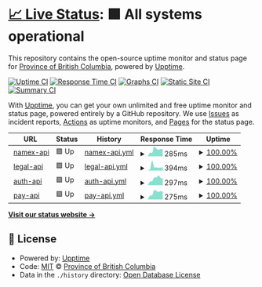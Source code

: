 # [📈 Live Status](https://bcgov.github.io/upptime): <!--live status--> **🟩 All systems operational**

This repository contains the open-source uptime monitor and status page for [Province of British Columbia](https://github.com/bcgov/BC-Policy-Framework-For-GitHub), powered by [Upptime](https://github.com/upptime/upptime).

[![Uptime CI](https://github.com/bcgov/upptime/workflows/Uptime%20CI/badge.svg)](https://github.com/bcgov/upptime/actions?query=workflow%3A%22Uptime+CI%22)
[![Response Time CI](https://github.com/bcgov/upptime/workflows/Response%20Time%20CI/badge.svg)](https://github.com/bcgov/upptime/actions?query=workflow%3A%22Response+Time+CI%22)
[![Graphs CI](https://github.com/bcgov/upptime/workflows/Graphs%20CI/badge.svg)](https://github.com/bcgov/upptime/actions?query=workflow%3A%22Graphs+CI%22)
[![Static Site CI](https://github.com/bcgov/upptime/workflows/Static%20Site%20CI/badge.svg)](https://github.com/bcgov/upptime/actions?query=workflow%3A%22Static+Site+CI%22)
[![Summary CI](https://github.com/bcgov/upptime/workflows/Summary%20CI/badge.svg)](https://github.com/bcgov/upptime/actions?query=workflow%3A%22Summary+CI%22)

With [Upptime](https://upptime.js.org), you can get your own unlimited and free uptime monitor and status page, powered entirely by a GitHub repository. We use [Issues](https://github.com/bcgov/upptime/issues) as incident reports, [Actions](https://github.com/bcgov/upptime/actions) as uptime monitors, and [Pages](https://bcgov.github.io/upptime) for the status page.

<!--start: status pages-->
<!-- This summary is generated by Upptime (https://github.com/upptime/upptime) -->
<!-- Do not edit this manually, your changes will be overwritten -->
<!-- prettier-ignore -->
| URL | Status | History | Response Time | Uptime |
| --- | ------ | ------- | ------------- | ------ |
| <img alt="" src="https://icons.duckduckgo.com/ip3/namex.apps.silver.devops.gov.bc.ca.ico" height="13"> [namex-api](https://namex.apps.silver.devops.gov.bc.ca/api/v1/nr-ops/healthz) | 🟩 Up | [namex-api.yml](https://github.com/bcgov/upptime/commits/HEAD/history/namex-api.yml) | <details><summary><img alt="Response time graph" src="./graphs/namex-api/response-time-week.png" height="20"> 285ms</summary><br><a href="https://bcgov.github.io/upptime/history/namex-api"><img alt="Response time 342" src="https://img.shields.io/endpoint?url=https%3A%2F%2Fraw.githubusercontent.com%2Fbcgov%2Fupptime%2FHEAD%2Fapi%2Fnamex-api%2Fresponse-time.json"></a><br><a href="https://bcgov.github.io/upptime/history/namex-api"><img alt="24-hour response time 309" src="https://img.shields.io/endpoint?url=https%3A%2F%2Fraw.githubusercontent.com%2Fbcgov%2Fupptime%2FHEAD%2Fapi%2Fnamex-api%2Fresponse-time-day.json"></a><br><a href="https://bcgov.github.io/upptime/history/namex-api"><img alt="7-day response time 285" src="https://img.shields.io/endpoint?url=https%3A%2F%2Fraw.githubusercontent.com%2Fbcgov%2Fupptime%2FHEAD%2Fapi%2Fnamex-api%2Fresponse-time-week.json"></a><br><a href="https://bcgov.github.io/upptime/history/namex-api"><img alt="30-day response time 284" src="https://img.shields.io/endpoint?url=https%3A%2F%2Fraw.githubusercontent.com%2Fbcgov%2Fupptime%2FHEAD%2Fapi%2Fnamex-api%2Fresponse-time-month.json"></a><br><a href="https://bcgov.github.io/upptime/history/namex-api"><img alt="1-year response time 342" src="https://img.shields.io/endpoint?url=https%3A%2F%2Fraw.githubusercontent.com%2Fbcgov%2Fupptime%2FHEAD%2Fapi%2Fnamex-api%2Fresponse-time-year.json"></a></details> | <details><summary><a href="https://bcgov.github.io/upptime/history/namex-api">100.00%</a></summary><a href="https://bcgov.github.io/upptime/history/namex-api"><img alt="All-time uptime 86.84%" src="https://img.shields.io/endpoint?url=https%3A%2F%2Fraw.githubusercontent.com%2Fbcgov%2Fupptime%2FHEAD%2Fapi%2Fnamex-api%2Fuptime.json"></a><br><a href="https://bcgov.github.io/upptime/history/namex-api"><img alt="24-hour uptime 100.00%" src="https://img.shields.io/endpoint?url=https%3A%2F%2Fraw.githubusercontent.com%2Fbcgov%2Fupptime%2FHEAD%2Fapi%2Fnamex-api%2Fuptime-day.json"></a><br><a href="https://bcgov.github.io/upptime/history/namex-api"><img alt="7-day uptime 100.00%" src="https://img.shields.io/endpoint?url=https%3A%2F%2Fraw.githubusercontent.com%2Fbcgov%2Fupptime%2FHEAD%2Fapi%2Fnamex-api%2Fuptime-week.json"></a><br><a href="https://bcgov.github.io/upptime/history/namex-api"><img alt="30-day uptime 99.53%" src="https://img.shields.io/endpoint?url=https%3A%2F%2Fraw.githubusercontent.com%2Fbcgov%2Fupptime%2FHEAD%2Fapi%2Fnamex-api%2Fuptime-month.json"></a><br><a href="https://bcgov.github.io/upptime/history/namex-api"><img alt="1-year uptime 86.84%" src="https://img.shields.io/endpoint?url=https%3A%2F%2Fraw.githubusercontent.com%2Fbcgov%2Fupptime%2FHEAD%2Fapi%2Fnamex-api%2Fuptime-year.json"></a></details>
| <img alt="" src="https://icons.duckduckgo.com/ip3/legal-api.apps.silver.devops.gov.bc.ca.ico" height="13"> [legal-api](https://legal-api.apps.silver.devops.gov.bc.ca/ops/healthz) | 🟩 Up | [legal-api.yml](https://github.com/bcgov/upptime/commits/HEAD/history/legal-api.yml) | <details><summary><img alt="Response time graph" src="./graphs/legal-api/response-time-week.png" height="20"> 394ms</summary><br><a href="https://bcgov.github.io/upptime/history/legal-api"><img alt="Response time 356" src="https://img.shields.io/endpoint?url=https%3A%2F%2Fraw.githubusercontent.com%2Fbcgov%2Fupptime%2FHEAD%2Fapi%2Flegal-api%2Fresponse-time.json"></a><br><a href="https://bcgov.github.io/upptime/history/legal-api"><img alt="24-hour response time 312" src="https://img.shields.io/endpoint?url=https%3A%2F%2Fraw.githubusercontent.com%2Fbcgov%2Fupptime%2FHEAD%2Fapi%2Flegal-api%2Fresponse-time-day.json"></a><br><a href="https://bcgov.github.io/upptime/history/legal-api"><img alt="7-day response time 394" src="https://img.shields.io/endpoint?url=https%3A%2F%2Fraw.githubusercontent.com%2Fbcgov%2Fupptime%2FHEAD%2Fapi%2Flegal-api%2Fresponse-time-week.json"></a><br><a href="https://bcgov.github.io/upptime/history/legal-api"><img alt="30-day response time 329" src="https://img.shields.io/endpoint?url=https%3A%2F%2Fraw.githubusercontent.com%2Fbcgov%2Fupptime%2FHEAD%2Fapi%2Flegal-api%2Fresponse-time-month.json"></a><br><a href="https://bcgov.github.io/upptime/history/legal-api"><img alt="1-year response time 356" src="https://img.shields.io/endpoint?url=https%3A%2F%2Fraw.githubusercontent.com%2Fbcgov%2Fupptime%2FHEAD%2Fapi%2Flegal-api%2Fresponse-time-year.json"></a></details> | <details><summary><a href="https://bcgov.github.io/upptime/history/legal-api">100.00%</a></summary><a href="https://bcgov.github.io/upptime/history/legal-api"><img alt="All-time uptime 97.34%" src="https://img.shields.io/endpoint?url=https%3A%2F%2Fraw.githubusercontent.com%2Fbcgov%2Fupptime%2FHEAD%2Fapi%2Flegal-api%2Fuptime.json"></a><br><a href="https://bcgov.github.io/upptime/history/legal-api"><img alt="24-hour uptime 100.00%" src="https://img.shields.io/endpoint?url=https%3A%2F%2Fraw.githubusercontent.com%2Fbcgov%2Fupptime%2FHEAD%2Fapi%2Flegal-api%2Fuptime-day.json"></a><br><a href="https://bcgov.github.io/upptime/history/legal-api"><img alt="7-day uptime 100.00%" src="https://img.shields.io/endpoint?url=https%3A%2F%2Fraw.githubusercontent.com%2Fbcgov%2Fupptime%2FHEAD%2Fapi%2Flegal-api%2Fuptime-week.json"></a><br><a href="https://bcgov.github.io/upptime/history/legal-api"><img alt="30-day uptime 99.53%" src="https://img.shields.io/endpoint?url=https%3A%2F%2Fraw.githubusercontent.com%2Fbcgov%2Fupptime%2FHEAD%2Fapi%2Flegal-api%2Fuptime-month.json"></a><br><a href="https://bcgov.github.io/upptime/history/legal-api"><img alt="1-year uptime 97.34%" src="https://img.shields.io/endpoint?url=https%3A%2F%2Fraw.githubusercontent.com%2Fbcgov%2Fupptime%2FHEAD%2Fapi%2Flegal-api%2Fuptime-year.json"></a></details>
| <img alt="" src="https://icons.duckduckgo.com/ip3/auth-api.apps.silver.devops.gov.bc.ca.ico" height="13"> [auth-api](https://auth-api.apps.silver.devops.gov.bc.ca/ops/healthz) | 🟩 Up | [auth-api.yml](https://github.com/bcgov/upptime/commits/HEAD/history/auth-api.yml) | <details><summary><img alt="Response time graph" src="./graphs/auth-api/response-time-week.png" height="20"> 297ms</summary><br><a href="https://bcgov.github.io/upptime/history/auth-api"><img alt="Response time 301" src="https://img.shields.io/endpoint?url=https%3A%2F%2Fraw.githubusercontent.com%2Fbcgov%2Fupptime%2FHEAD%2Fapi%2Fauth-api%2Fresponse-time.json"></a><br><a href="https://bcgov.github.io/upptime/history/auth-api"><img alt="24-hour response time 327" src="https://img.shields.io/endpoint?url=https%3A%2F%2Fraw.githubusercontent.com%2Fbcgov%2Fupptime%2FHEAD%2Fapi%2Fauth-api%2Fresponse-time-day.json"></a><br><a href="https://bcgov.github.io/upptime/history/auth-api"><img alt="7-day response time 297" src="https://img.shields.io/endpoint?url=https%3A%2F%2Fraw.githubusercontent.com%2Fbcgov%2Fupptime%2FHEAD%2Fapi%2Fauth-api%2Fresponse-time-week.json"></a><br><a href="https://bcgov.github.io/upptime/history/auth-api"><img alt="30-day response time 312" src="https://img.shields.io/endpoint?url=https%3A%2F%2Fraw.githubusercontent.com%2Fbcgov%2Fupptime%2FHEAD%2Fapi%2Fauth-api%2Fresponse-time-month.json"></a><br><a href="https://bcgov.github.io/upptime/history/auth-api"><img alt="1-year response time 301" src="https://img.shields.io/endpoint?url=https%3A%2F%2Fraw.githubusercontent.com%2Fbcgov%2Fupptime%2FHEAD%2Fapi%2Fauth-api%2Fresponse-time-year.json"></a></details> | <details><summary><a href="https://bcgov.github.io/upptime/history/auth-api">100.00%</a></summary><a href="https://bcgov.github.io/upptime/history/auth-api"><img alt="All-time uptime 96.46%" src="https://img.shields.io/endpoint?url=https%3A%2F%2Fraw.githubusercontent.com%2Fbcgov%2Fupptime%2FHEAD%2Fapi%2Fauth-api%2Fuptime.json"></a><br><a href="https://bcgov.github.io/upptime/history/auth-api"><img alt="24-hour uptime 100.00%" src="https://img.shields.io/endpoint?url=https%3A%2F%2Fraw.githubusercontent.com%2Fbcgov%2Fupptime%2FHEAD%2Fapi%2Fauth-api%2Fuptime-day.json"></a><br><a href="https://bcgov.github.io/upptime/history/auth-api"><img alt="7-day uptime 100.00%" src="https://img.shields.io/endpoint?url=https%3A%2F%2Fraw.githubusercontent.com%2Fbcgov%2Fupptime%2FHEAD%2Fapi%2Fauth-api%2Fuptime-week.json"></a><br><a href="https://bcgov.github.io/upptime/history/auth-api"><img alt="30-day uptime 75.99%" src="https://img.shields.io/endpoint?url=https%3A%2F%2Fraw.githubusercontent.com%2Fbcgov%2Fupptime%2FHEAD%2Fapi%2Fauth-api%2Fuptime-month.json"></a><br><a href="https://bcgov.github.io/upptime/history/auth-api"><img alt="1-year uptime 96.46%" src="https://img.shields.io/endpoint?url=https%3A%2F%2Fraw.githubusercontent.com%2Fbcgov%2Fupptime%2FHEAD%2Fapi%2Fauth-api%2Fuptime-year.json"></a></details>
| <img alt="" src="https://icons.duckduckgo.com/ip3/pay-api.apps.silver.devops.gov.bc.ca.ico" height="13"> [pay-api](https://pay-api.apps.silver.devops.gov.bc.ca/ops/healthz) | 🟩 Up | [pay-api.yml](https://github.com/bcgov/upptime/commits/HEAD/history/pay-api.yml) | <details><summary><img alt="Response time graph" src="./graphs/pay-api/response-time-week.png" height="20"> 275ms</summary><br><a href="https://bcgov.github.io/upptime/history/pay-api"><img alt="Response time 344" src="https://img.shields.io/endpoint?url=https%3A%2F%2Fraw.githubusercontent.com%2Fbcgov%2Fupptime%2FHEAD%2Fapi%2Fpay-api%2Fresponse-time.json"></a><br><a href="https://bcgov.github.io/upptime/history/pay-api"><img alt="24-hour response time 318" src="https://img.shields.io/endpoint?url=https%3A%2F%2Fraw.githubusercontent.com%2Fbcgov%2Fupptime%2FHEAD%2Fapi%2Fpay-api%2Fresponse-time-day.json"></a><br><a href="https://bcgov.github.io/upptime/history/pay-api"><img alt="7-day response time 275" src="https://img.shields.io/endpoint?url=https%3A%2F%2Fraw.githubusercontent.com%2Fbcgov%2Fupptime%2FHEAD%2Fapi%2Fpay-api%2Fresponse-time-week.json"></a><br><a href="https://bcgov.github.io/upptime/history/pay-api"><img alt="30-day response time 268" src="https://img.shields.io/endpoint?url=https%3A%2F%2Fraw.githubusercontent.com%2Fbcgov%2Fupptime%2FHEAD%2Fapi%2Fpay-api%2Fresponse-time-month.json"></a><br><a href="https://bcgov.github.io/upptime/history/pay-api"><img alt="1-year response time 344" src="https://img.shields.io/endpoint?url=https%3A%2F%2Fraw.githubusercontent.com%2Fbcgov%2Fupptime%2FHEAD%2Fapi%2Fpay-api%2Fresponse-time-year.json"></a></details> | <details><summary><a href="https://bcgov.github.io/upptime/history/pay-api">100.00%</a></summary><a href="https://bcgov.github.io/upptime/history/pay-api"><img alt="All-time uptime 96.46%" src="https://img.shields.io/endpoint?url=https%3A%2F%2Fraw.githubusercontent.com%2Fbcgov%2Fupptime%2FHEAD%2Fapi%2Fpay-api%2Fuptime.json"></a><br><a href="https://bcgov.github.io/upptime/history/pay-api"><img alt="24-hour uptime 100.00%" src="https://img.shields.io/endpoint?url=https%3A%2F%2Fraw.githubusercontent.com%2Fbcgov%2Fupptime%2FHEAD%2Fapi%2Fpay-api%2Fuptime-day.json"></a><br><a href="https://bcgov.github.io/upptime/history/pay-api"><img alt="7-day uptime 100.00%" src="https://img.shields.io/endpoint?url=https%3A%2F%2Fraw.githubusercontent.com%2Fbcgov%2Fupptime%2FHEAD%2Fapi%2Fpay-api%2Fuptime-week.json"></a><br><a href="https://bcgov.github.io/upptime/history/pay-api"><img alt="30-day uptime 76.01%" src="https://img.shields.io/endpoint?url=https%3A%2F%2Fraw.githubusercontent.com%2Fbcgov%2Fupptime%2FHEAD%2Fapi%2Fpay-api%2Fuptime-month.json"></a><br><a href="https://bcgov.github.io/upptime/history/pay-api"><img alt="1-year uptime 96.46%" src="https://img.shields.io/endpoint?url=https%3A%2F%2Fraw.githubusercontent.com%2Fbcgov%2Fupptime%2FHEAD%2Fapi%2Fpay-api%2Fuptime-year.json"></a></details>

<!--end: status pages-->

[**Visit our status website →**](https://bcgov.github.io/upptime)

## 📄 License

- Powered by: [Upptime](https://github.com/upptime/upptime)
- Code: [MIT](./LICENSE) © [Province of British Columbia](https://github.com/bcgov/BC-Policy-Framework-For-GitHub)
- Data in the `./history` directory: [Open Database License](https://opendatacommons.org/licenses/odbl/1-0/)
